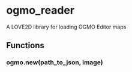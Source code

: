 # ogmo_reader
A LOVE2D library for loading OGMO Editor maps

## Functions

### ogmo.new(path_to_json, image)
